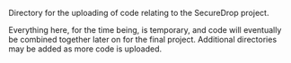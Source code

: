 Directory for the uploading of code relating to the SecureDrop project. 

Everything here, for the time being, is temporary, and code will eventually be combined together later on for the final project. Additional directories may be added as more code is uploaded.
